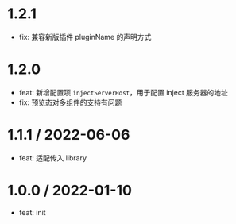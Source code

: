 # 1.2.1
* fix: 兼容新版插件 pluginName 的声明方式

# 1.2.0 
* feat: 新增配置项 `injectServerHost`，用于配置 inject 服务器的地址
* fix: 预览态对多组件的支持有问题

# 1.1.1 / 2022-06-06
* feat: 适配传入 library

# 1.0.0 / 2022-01-10
* feat: init
